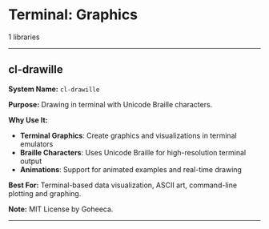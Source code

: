 # Terminal: Graphics

1 libraries

---

## cl-drawille

**System Name:** `cl-drawille`

**Purpose:** Drawing in terminal with Unicode Braille characters.

**Why Use It:**
- **Terminal Graphics**: Create graphics and visualizations in terminal emulators
- **Braille Characters**: Uses Unicode Braille for high-resolution terminal output
- **Animations**: Support for animated examples and real-time drawing

**Best For:** Terminal-based data visualization, ASCII art, command-line plotting and graphing.

**Note:** MIT License by Goheeca.

---


